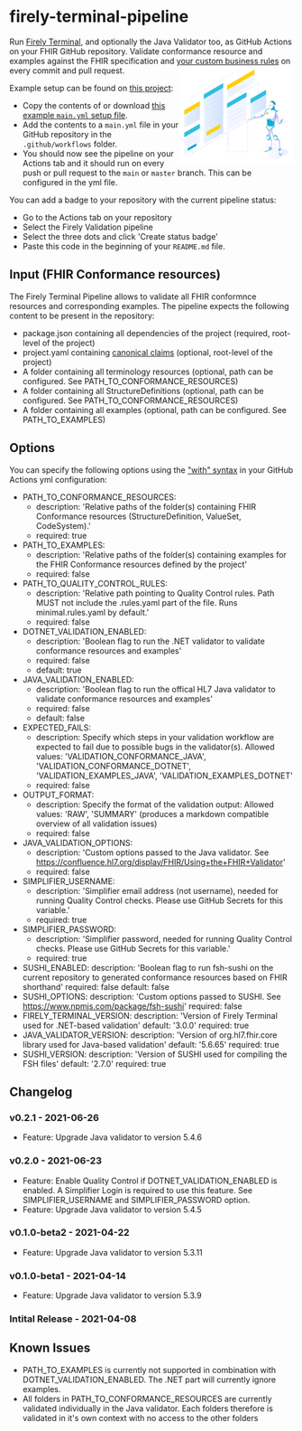 # firely-terminal-pipeline
Run [Firely Terminal](https://fire.ly/products/firely-terminal/), and optionally the Java Validator too, as GitHub Actions on your FHIR GitHub repository. Validate conformance resource and examples against the FHIR specification and [your custom business rules](https://fire.ly/2021/03/04/quality-control-how-to-validate-full-fhir-specifications-in-one-click/) on every commit and pull request.
<img align="right" width="40%" src="illustration_firely_terminal.png">

Example setup can be found on [this project](https://github.com/FirelyTeam/fhir-specification-template-repository):
* Copy the contents of or download [this example `main.yml` setup file](https://github.com/FirelyTeam/fhir-specification-template-repository/blob/main/.github/workflows/main.yml).
* Add the contents to a `main.yml` file in your GitHub repository in the `.github/workflows` folder.
* You should now see the pipeline on your Actions tab and it should run on every push or pull request to the `main` or `master` branch. This can be configured in the yml file.

You can add a badge to your repository with the current pipeline status:
* Go to the Actions tab on your repository
* Select the Firely Validation pipeline
* Select the three dots and click 'Create status badge'
* Paste this code in the beginning of your `README.md` file.

## Input (FHIR Conformance resources)

The Firely Terminal Pipeline allows to validate all FHIR conformnce resources and corresponding examples.
The pipeline expects the following content to be present in the repository:

* package.json containing all dependencies of the project (required, root-level of the project)
* project.yaml containing [canonical claims](https://docs.fire.ly/projects/Simplifier/simplifierCanonicalClaims.html) (optional, root-level of the project)
* A folder containing all terminology resources (optional, path can be configured. See PATH_TO_CONFORMANCE_RESOURCES)
* A folder containing all StructureDefinitions (optional, path can be configured. See PATH_TO_CONFORMANCE_RESOURCES)
* A folder containing all examples (optional, path can be configured. See PATH_TO_EXAMPLES)

## Options

You can specify the following options using the ["with" syntax](https://docs.github.com/en/actions/reference/workflow-syntax-for-github-actions#jobsjob_idstepswith) in your GitHub Actions yml configuration:

* PATH_TO_CONFORMANCE_RESOURCES:
    - description: 'Relative paths of the folder(s) containing FHIR Conformance resources (StructureDefinition, ValueSet, CodeSystem).'
    - required: true
* PATH_TO_EXAMPLES:
    - description: 'Relative paths of the folder(s) containing examples for the FHIR Conformance resources defined by the project'
    - required: false
* PATH_TO_QUALITY_CONTROL_RULES:
    - description: 'Relative path pointing to Quality Control rules. Path MUST not include the .rules.yaml part of the file. Runs minimal.rules.yaml by default.'
    - required: false
* DOTNET_VALIDATION_ENABLED:
    - description: 'Boolean flag to run the .NET validator to validate conformance resources and examples'
    - required: false
    - default: true
* JAVA_VALIDATION_ENABLED:
    - description: 'Boolean flag to run the offical HL7 Java validator to validate conformance resources and examples'
    - required: false
    - default: false
* EXPECTED_FAILS:
    -  description: Specify which steps in your validation workflow are expected to fail due to possible bugs in the validator(s). Allowed values: 'VALIDATION_CONFORMANCE_JAVA', 'VALIDATION_CONFORMANCE_DOTNET', 'VALIDATION_EXAMPLES_JAVA', 'VALIDATION_EXAMPLES_DOTNET'
    -  required: false
* OUTPUT_FORMAT:
    - description: Specify the format of the validation output: Allowed values: 'RAW', 'SUMMARY' (produces a markdown compatible overview of all validation issues)
    -  required: false
 * JAVA_VALIDATION_OPTIONS:
   - description: 'Custom options passed to the Java validator. See https://confluence.hl7.org/display/FHIR/Using+the+FHIR+Validator'
   - required: false
 * SIMPLIFIER_USERNAME:
   - description: 'Simplifier email address (not username), needed for running Quality Control checks. Please use GitHub Secrets for this variable.'
   - required: true
 * SIMPLIFIER_PASSWORD:
   - description: 'Simplifier password, needed for running Quality Control checks. Please use GitHub Secrets for this variable.'
   - required: true
 * SUSHI_ENABLED:
    description: 'Boolean flag to run fsh-sushi on the current repository to generated conformance resources based on FHIR shorthand'
    required: false
    default: false
 * SUSHI_OPTIONS:
    description: 'Custom options passed to SUSHI. See https://www.npmjs.com/package/fsh-sushi'
    required: false
 * FIRELY_TERMINAL_VERSION:
    description: 'Version of Firely Terminal used for .NET-based validation'
    default: '3.0.0'
    required: true
 * JAVA_VALIDATOR_VERSION:
    description: 'Version of org.hl7.fhir.core library used for Java-based validation'
    default: '5.6.65'
    required: true
 * SUSHI_VERSION:
    description: 'Version of SUSHI used for compiling the FSH files'
    default: '2.7.0'
    required: true

## Changelog

### v0.2.1 - 2021-06-26
- Feature: Upgrade Java validator to version 5.4.6

### v0.2.0  - 2021-06-23
- Feature: Enable Quality Control if DOTNET_VALIDATION_ENABLED is enabled. A Simplifier Login is required to use this feature. See SIMPLIFIER_USERNAME and SIMPLIFIER_PASSWORD option.
- Feature: Upgrade Java validator to version 5.4.5

### v0.1.0-beta2 - 2021-04-22
- Feature: Upgrade Java validator to version 5.3.11

### v0.1.0-beta1 - 2021-04-14
- Feature: Upgrade Java validator to version 5.3.9

### Intital Release - 2021-04-08
    
## Known Issues
- PATH_TO_EXAMPLES is currently not supported in combination with DOTNET_VALIDATION_ENABLED. The .NET part will currently ignore examples.
- All folders in PATH_TO_CONFORMANCE_RESOURCES are currently validated individually in the Java validator. Each folders therefore is validated in it's own context with no access to the other folders
